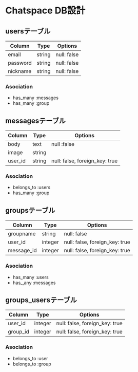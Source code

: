 # Chatspace DB設計
## usersテーブル
|Column|Type|Options|
|------|----|-------|
|email|string|null: false|
|password|string|null: false|
|nickname|string|null: false|
### Asociation
- has_many :messages
- has_many :group

## messagesテーブル
|Column|Type|Options|
|------|----|-------|
|body|text|null :false|
|image|string|
|user_id|string|null: false, foreign_key: true|
### Asociation
- belongs_to :users
- has_many :group

## groupsテーブル
|Column|Type|Options|
|------|----|-------|
|groupname|string|null: false|
|user_id|integer|null: false, foreign_key: true|
|message_id|integer|null: false, foreign_key: true|
### Asociation
- has_many :users
- has_,any :messages

## groups_usersテーブル
|Column|Type|Options|
|------|----|-------|
|user_id|integer|null: false, foreign_key: true|
|group_id|integer|null: false, foreign_key: true|
### Asociation
- belongs_to :user
- belongs_to :group

